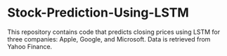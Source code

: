 # Stock-Prediction-Using-LSTM
This repository contains code that predicts closing prices using LSTM for three companies: Apple, Google, and Microsoft. Data is retrieved from Yahoo Finance.
